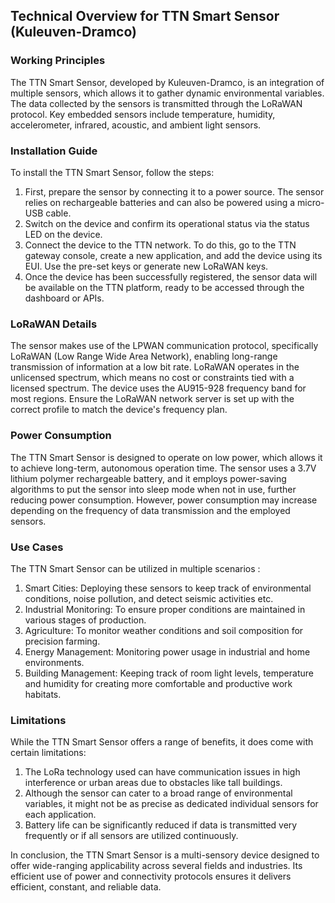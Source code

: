 ## Technical Overview for TTN Smart Sensor (Kuleuven-Dramco)

### Working Principles

The TTN Smart Sensor, developed by Kuleuven-Dramco, is an integration of multiple sensors, which allows it to gather dynamic environmental variables. The data collected by the sensors is transmitted through the LoRaWAN protocol. Key embedded sensors include temperature, humidity, accelerometer, infrared, acoustic, and ambient light sensors.

### Installation Guide

To install the TTN Smart Sensor, follow the steps:

1. First, prepare the sensor by connecting it to a power source. The sensor relies on rechargeable batteries and can also be powered using a micro-USB cable.
2. Switch on the device and confirm its operational status via the status LED on the device.
3. Connect the device to the TTN network. To do this, go to the TTN gateway console, create a new application, and add the device using its EUI. Use the pre-set keys or generate new LoRaWAN keys.
4. Once the device has been successfully registered, the sensor data will be available on the TTN platform, ready to be accessed through the dashboard or APIs.

### LoRaWAN Details

The sensor makes use of the LPWAN communication protocol, specifically LoRaWAN (Low Range Wide Area Network), enabling long-range transmission of information at a low bit rate. LoRaWAN operates in the unlicensed spectrum, which means no cost or constraints tied with a licensed spectrum. The device uses the AU915-928 frequency band for most regions. Ensure the LoRaWAN network server is set up with the correct profile to match the device's frequency plan.

### Power Consumption

The TTN Smart Sensor is designed to operate on low power, which allows it to achieve long-term, autonomous operation time. The sensor uses a 3.7V lithium polymer rechargeable battery, and it employs power-saving algorithms to put the sensor into sleep mode when not in use, further reducing power consumption. However, power consumption may increase depending on the frequency of data transmission and the employed sensors.

### Use Cases

The TTN Smart Sensor can be utilized in multiple scenarios :

1. Smart Cities: Deploying these sensors to keep track of environmental conditions, noise pollution, and detect seismic activities etc.
2. Industrial Monitoring: To ensure proper conditions are maintained in various stages of production.
3. Agriculture: To monitor weather conditions and soil composition for precision farming.
4. Energy Management: Monitoring power usage in industrial and home environments.
5. Building Management: Keeping track of room light levels, temperature and humidity for creating more comfortable and productive work habitats. 

### Limitations

While the TTN Smart Sensor offers a range of benefits, it does come with certain limitations:

1. The LoRa technology used can have communication issues in high interference or urban areas due to obstacles like tall buildings.
2. Although the sensor can cater to a broad range of environmental variables, it might not be as precise as dedicated individual sensors for each application.
3. Battery life can be significantly reduced if data is transmitted very frequently or if all sensors are utilized continuously.

In conclusion, the TTN Smart Sensor is a multi-sensory device designed to offer wide-ranging applicability across several fields and industries. Its efficient use of power and connectivity protocols ensures it delivers efficient, constant, and reliable data.